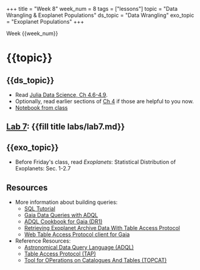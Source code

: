 +++
title = "Week 8"
week_num = 8
tags = ["lessons"]
topic = "Data Wrangling & Exoplanet Populations"
ds_topic = "Data Wrangling"
exo_topic =  "Exoplanet Populations"
+++

Week {{week_num}}
# {{topic}}

## {{ds_topic}}
- Read [Julia Data Science, Ch 4.6-4.9](https://juliadatascience.io/join).
- Optionally, read earlier sections of [Ch 4](https://juliadatascience.io/dataframes) if those are helpful to you now.
- [Notebook from class](https://psuastro497.github.io/Fall2022/notebooks/week8day1/)

## [Lab 7](../../labs/lab7/): {{fill title labs/lab7.md}}

## {{exo_topic}}
- Before Friday's class, read *Exoplanets*: Statistical Distribution of Exoplanets:   Sec. 1-2.7


## Resources
- More information about building queries:
   - [SQL Tutorial](https://www.khanacademy.org/computing/computer-programming/sql)
   - [Gaia Data Queries with ADQL](http://docs.g-vo.org/adql-gaia/html/twoup.pdf)
   - [ADQL Cookbook for Gaia (DR1)](https://www.gaia.ac.uk/data/gaia-data-release-1/adql-cookbook)
   - [Retrieving Exoplanet Archive Data With Table Access Protocol](https://exoplanetarchive.ipac.caltech.edu/docs/TAP/usingTAP.html)
   - [Web Table Access Protocol client for Gaia](https://gaia.ari.uni-heidelberg.de/tap.html)
- Reference Resources:
  - [Astronomical Data Query Language (ADQL)](https://www.ivoa.net/documents/ADQL/)
  - [Table Access Protocol (TAP)](https://www.ivoa.net/documents/TAP/)
  - [Tool for OPerations on Catalogues And Tables (TOPCAT)](http://www.star.bris.ac.uk/~mbt/topcat/)


